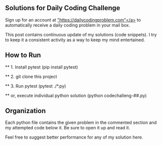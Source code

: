 ## Solutions for Daily Coding Challenge

Sign up for an account at <a href>"https://dailycodingproblem.com"</a> to automatically receive  a daily coding problem in your mail box.


This post contains continuous update of my solutions (code snippets).  I try to keep it a consistent activity as a way to keep my mind entertained.  


## How to Run

** 1.  Install pytest (pip install  pytest)

** 2.  git clone this project

** 3.  Run pytest (pytest ./*.py)

**     or, execute individual python solution (python codechalleng-##.py)

## Organization

Each python file contains the given problem in the commented section and my attempted code below it.  Be sure to open it up and read it.  

Feel free to suggest better performance for any of my solution here.
